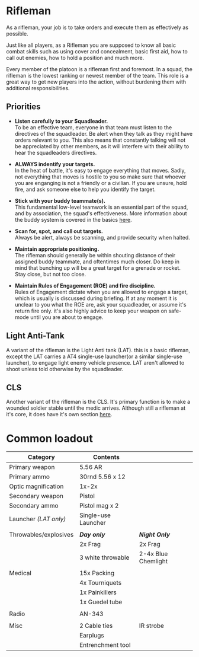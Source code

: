 # Rifleman

As a rifleman, your job is to take orders and execute them as effectively as possible. 

Just like all players, as a Rifleman you are supposed to know all basic combat skills such as using cover and concealment, basic first aid, how to call out enemies, how to hold a position and much more.

Every member of the platoon is a rifleman first and foremost. In a squad, the rifleman is the lowest ranking or newest member of the team. This role is a great way to get new players into the action, without burdening them with additional responsibilities.

## Priorities

- **Listen carefully to your Squadleader.**</br>
To be an effective team, everyone in that team must listen to the directives of the squadleader. Be alert when they talk as they might have orders relevant to you. This also means that constantly talking will not be appreciated by other members, as it will interfere with their ability to hear the squadleaders directives.

- **ALWAYS indentify your targets.**</br>
In the heat of battle, it's easy to engage everything that moves. Sadly, not everything that moves is hostile to you so make sure that whoever you are enganging is not a friendly or a civilian. If you are unsure, hold fire, and ask someone else to help you identify the target.

- **Stick with your buddy teammate(s).**</br>
This fundamental low-level teamwork is an essential part of the squad, and by association, the squad's effectiveness. More information about the buddy system is covered in the basics <a href="/mkdocs/basics/">here</a>.
 
- **Scan for, spot, and call out targets.**</br>
Always be alert, always be scanning, and provide security when halted. 
 
- **Maintain appropriate positioning.**</br> 
The rifleman should generally be within shouting distance of their assigned buddy teammate, and oftentimes much closer. Do keep in mind that bunching up will be a great target for a grenade or rocket. Stay close, but not too close.

- **Maintain Rules of Engagement (ROE) and fire discipline.**</br>
Rules of Engagement dictate when you are allowed to engage a target, which is usually is discussed during briefing. If at any moment it is unclear to you what the ROE are, ask your squadleader, or assume it's return fire only. it's also highly advice to keep your weapon on safe-mode until you are about to engage.

## Light Anti-Tank
A variant of the rifleman is the Light Anti tank (LAT). this is a basic rifleman, except the LAT carries a AT4 single-use launcher(or a similar single-use launcher), to engage light enemy vehicle presence.
LAT aren't allowed to shoot unless told otherwise by the squadleader.

## CLS
Another variant of the rifleman is the CLS. It's primary function is to make a wounded soldier stable until the medic arrives. Although still a rifleman at it's core, it does have it's own section <a href="/mkdocs/RoleGuide/cls/">here</a>.


# Common loadout

|Category             | Contents             |                     |
|---------------------|----------------------|---------------------|
| Primary weapon      | 5.56 AR              |                     |
| Primary ammo        | 30rnd 5.56 x 12      |                     |
| Optic magnification | 1x-2x                |                     |
| Secondary weapon    | Pistol               |                     |
| Secondary ammo      | Pistol mag x 2       |                     |
| Launcher *(LAT only)*| Single-use Launcher  |                     |
|                     |                      |                     |
|Throwables/explosives| ***Day only***       | ***Night Only***    |
|                     | 2x Frag              | 2x Frag             |
|                     | 3 white throwable    | 2-4x Blue Chemlight |
|                     |                      |                     |
| Medical             | 15x Packing          |                     |
|                     | 4x Tourniquets       |                     |
|                     | 1x Painkillers       |                     |
|                     | 1x Guedel tube       |                     |
|                     |                      |                     |
| Radio               | AN-343               |                     |
|                     |                      |                     |
| Misc                | 2 Cable ties         | IR strobe           |
|                     | Earplugs             |                     |
|                     | Entrenchment tool    |                     |
